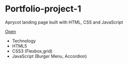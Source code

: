# Portfolio-project-1
Aprycot landing page built with HTML, CSS and JavaScript

[Open](https://egorkrinich.github.io/Aprycot-landing-page/)

- Technology
- HTML5
- СSS3 (Flexbox,grid)
- JavaScript (Burger Menu, Accordion)
